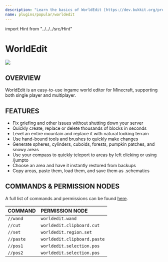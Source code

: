 ```yaml
---
description: "Learn the basics of WorldEdit [https://dev.bukkit.org/projects/worldedit]"
name: plugins/popular/worldedit
---
```


import Hint from "../../../src/Hint"

# WorldEdit

![](/worldedit.png)

## OVERVIEW

WorldEdit is an easy-to-use ingame world editor for Minecraft, supporting both single player and multiplayer.

## FEATURES

-   Fix griefing and other issues without shutting down your server
-   Quickly create, replace or delete thousands of blocks in seconds
-   Level an entire mountain and replace it with natural looking terrain
-   Use hand-bound tools and brushes to quickly make changes
-   Generate spheres, cylinders, cuboids, forests, pumpkin patches, and snowy areas
-   Use your compass to quickly teleport to areas by left clicking or using /jumpto
-   Choose an area and have it instantly restored from backups
-   Copy areas, paste them, load them, and save them as .schematics

## COMMANDS & PERMISSION NODES

<Hint severity="warning">
A full list of commands and permissions can be found <a href="https://worldedit.enginehub.org/en/latest/permissions/">here</a>.
</Hint>

| COMMAND   | PERMISSION NODE             |
| :-------- | :-------------------------- |
| `//wand`  | `worldedit.wand`            |
| `//cut`   | `worldedit.clipboard.cut`   |
| `//set`   | `worldedit.region.set`      |
| `//paste` | `worldedit.clipboard.paste` |
| `//pos1`  | `worldedit.selection.pos`   |
| `//pos2`  | `worldedit.selection.pos`   |
